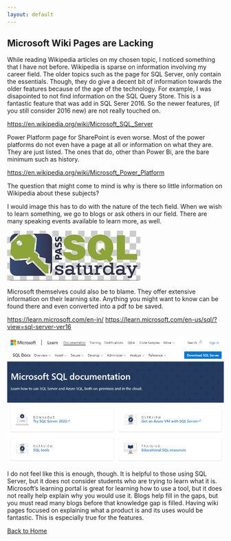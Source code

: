 ```yaml
---
layout: default
---
```


## Microsoft Wiki Pages are Lacking


While reading Wikipedia articles on my chosen topic, I noticed something that I have not before. Wikipedia is sparse on information involving my career field. The older topics such as the page for SQL Server, only contain the essentials. Though, they do give a decent bit of information towards the older features because of the age of the technology.  For example, I was disapointed to not find information on the SQL Query Store. This is a fantastic feature that was add in SQL Serer 2016. So the newer features, (if you still consider 2016 new) are not really touched on. 

https://en.wikipedia.org/wiki/Microsoft_SQL_Server

Power Platform page for SharePoint is even worse. Most of the power platforms do not even have a page at all or information on what they are. They are just listed. The ones that do, other than Power Bi, are the bare minimum such as history. 

https://en.wikipedia.org/wiki/Microsoft_Power_Platform

The question that might come to mind is why is there so little information on Wikipedia about these subjects? 

I would image this has to do with the nature of the tech field. When we wish to learn something, we go to blogs or ask others in our field. There are many speaking events available to learn more, as well. 

![SQLSaturday](\assets\images\sqlsaturday.JPG)

Microsoft themselves could also be to blame. They offer extensive information on their learning site. Anything you might want to know can be found there and even converted into a pdf to be saved. 

https://learn.microsoft.com/en-in/
https://learn.microsoft.com/en-us/sql/?view=sql-server-ver16

![LearningPage](\assets\images\LearningPage.JPG)

I do not feel like this is enough, though. It is helpful to those using SQL Server, but it does not consider students who are trying to learn what it is. Microsoft’s learning portal is great for learning how to use a tool, but it does not really help explain why you would use it. Blogs help fill in the gaps, but you must read many blogs before that knowledge gap is filled. Having wiki pages focused on explaining what a product is and its uses would be fantastic. This is especially true for the features. 




[Back to Home](./)
